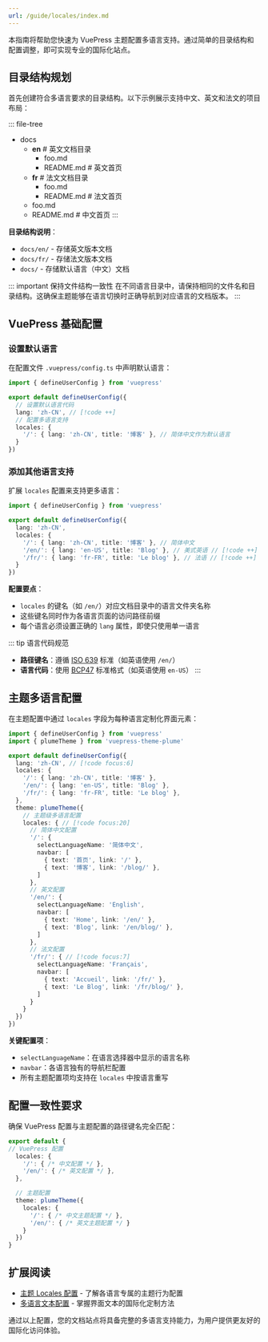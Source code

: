 ```yaml
---
url: /guide/locales/index.md
---
```

本指南将帮助您快速为 VuePress 主题配置多语言支持。通过简单的目录结构和配置调整，即可实现专业的国际化站点。

## 目录结构规划

首先创建符合多语言要求的目录结构。以下示例展示支持中文、英文和法文的项目布局：

::: file-tree

* docs
  * **en**        # 英文文档目录
    * foo.md
    * README.md   # 英文首页
  * **fr**        # 法文文档目录
    * foo.md
    * README.md   # 法文首页
  * foo.md
  * README.md     # 中文首页
    :::

**目录结构说明**：

* `docs/en/` - 存储英文版本文档
* `docs/fr/` - 存储法文版本文档
* `docs/` - 存储默认语言（中文）文档

::: important 保持文件结构一致性
在不同语言目录中，请保持相同的文件名和目录结构。这确保主题能够在语言切换时正确导航到对应语言的文档版本。
:::

## VuePress 基础配置

### 设置默认语言

在配置文件 `.vuepress/config.ts` 中声明默认语言：

```ts title=".vuepress/config.ts" twoslash
import { defineUserConfig } from 'vuepress'

export default defineUserConfig({
  // 设置默认语言代码
  lang: 'zh-CN', // [!code ++]
  // 配置多语言支持
  locales: {
    '/': { lang: 'zh-CN', title: '博客' }, // 简体中文作为默认语言
  }
})
```

### 添加其他语言支持

扩展 `locales` 配置来支持更多语言：

```ts title=".vuepress/config.ts" twoslash
import { defineUserConfig } from 'vuepress'

export default defineUserConfig({
  lang: 'zh-CN',
  locales: {
    '/': { lang: 'zh-CN', title: '博客' }, // 简体中文
    '/en/': { lang: 'en-US', title: 'Blog' }, // 美式英语 // [!code ++]
    '/fr/': { lang: 'fr-FR', title: 'Le blog' }, // 法语 // [!code ++]
  }
})
```

**配置要点**：

* `locales` 的键名（如 `/en/`）对应文档目录中的语言文件夹名称
* 这些键名同时作为各语言页面的访问路径前缀
* 每个语言必须设置正确的 `lang` 属性，即使只使用单一语言

::: tip 语言代码规范

* **路径键名**：遵循 [ISO 639](https://zh.wikipedia.org/wiki/ISO_639-1) 标准（如英语使用 `/en/`）
* **语言代码**：使用 [BCP47](https://www.ietf.org/rfc/bcp/bcp47.txt) 标准格式（如英语使用 `en-US`）
  :::

## 主题多语言配置

在主题配置中通过 `locales` 字段为每种语言定制化界面元素：

```ts title=".vuepress/config.ts" twoslash
import { defineUserConfig } from 'vuepress'
import { plumeTheme } from 'vuepress-theme-plume'

export default defineUserConfig({
  lang: 'zh-CN', // [!code focus:6]
  locales: {
    '/': { lang: 'zh-CN', title: '博客' },
    '/en/': { lang: 'en-US', title: 'Blog' },
    '/fr/': { lang: 'fr-FR', title: 'Le blog' },
  },
  theme: plumeTheme({
    // 主题级多语言配置
    locales: { // [!code focus:20]
      // 简体中文配置
      '/': {
        selectLanguageName: '简体中文',
        navbar: [
          { text: '首页', link: '/' },
          { text: '博客', link: '/blog/' },
        ]
      },
      // 英文配置
      '/en/': {
        selectLanguageName: 'English',
        navbar: [
          { text: 'Home', link: '/en/' },
          { text: 'Blog', link: '/en/blog/' },
        ]
      },
      // 法文配置
      '/fr/': { // [!code focus:7]
        selectLanguageName: 'Français',
        navbar: [
          { text: 'Accueil', link: '/fr/' },
          { text: 'Le Blog', link: '/fr/blog/' },
        ]
      }
    }
  })
})
```

**关键配置项**：

* `selectLanguageName`：在语言选择器中显示的语言名称
* `navbar`：各语言独有的导航栏配置
* 所有主题配置项均支持在 `locales` 中按语言重写

## 配置一致性要求

确保 VuePress 配置与主题配置的路径键名完全匹配：

```ts
export default {
// VuePress 配置
  locales: {
    '/': { /* 中文配置 */ },
    '/en/': { /* 英文配置 */ },
  },

  // 主题配置
  theme: plumeTheme({
    locales: {
      '/': { /* 中文主题配置 */ },
      '/en/': { /* 英文主题配置 */ }
    }
  })
}
```

## 扩展阅读

* [主题 Locales 配置](../../config/theme.md#locale-配置) - 了解各语言专属的主题行为配置
* [多语言文本配置](../../config/locales.md) - 掌握界面文本的国际化定制方法

通过以上配置，您的文档站点将具备完整的多语言支持能力，为用户提供更友好的国际化访问体验。
